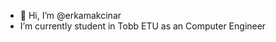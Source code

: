 - 👋 Hi, I’m @erkamakcinar
- I’m currently student in Tobb ETU as an Computer Engineer

<!---
erkamakcinar/erkamakcinar is a ✨ special ✨ repository because its `README.md` (this file) appears on your GitHub profile.
You can click the Preview link to take a look at your changes.
--->
